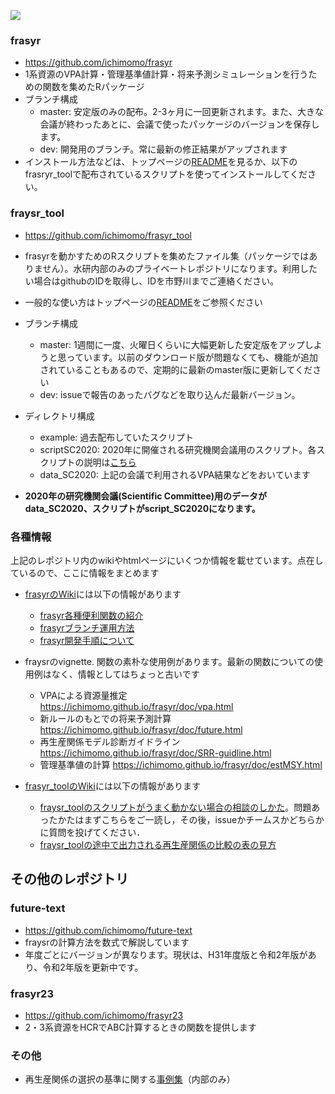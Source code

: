 ![](fit.png)

### frasyr 
   - https://github.com/ichimomo/frasyr
   - 1系資源のVPA計算・管理基準値計算・将来予測シミュレーションを行うための関数を集めたRパッケージ
   - ブランチ構成
      - master: 安定版のみの配布。2-3ヶ月に一回更新されます。また、大きな会議が終わったあとに、会議で使ったパッケージのバージョンを保存します。
	  - dev: 開発用のブランチ。常に最新の修正結果がアップされます
   - インストール方法などは、トップページの[README](https://github.com/ichimomo/frasyr/blob/master/README.md)を見るか、以下のfrasryr_toolで配布されているスクリプトを使ってインストールしてください。
	  
### fraysr_tool
   - https://github.com/ichimomo/frasyr_tool
   - frasyrを動かすためのRスクリプトを集めたファイル集（パッケージではありません）。水研内部のみのプライベートレポジトリになります。利用したい場合はgithubのIDを取得し、IDを市野川までご連絡ください。
   - 一般的な使い方はトップページの[README](https://github.com/ichimomo/frasyr_tool/blob/master/README.md)をご参照ください
   - ブランチ構成
      - master: 1週間に一度、火曜日くらいに大幅更新した安定版をアップしようと思っています。以前のダウンロード版が問題なくても、機能が追加されていることもあるので、定期的に最新のmaster版に更新してください
	  - dev: issueで報告のあったバグなどを取り込んだ最新バージョン。
   - ディレクトリ構成
      - example: 過去配布していたスクリプト
	  - scriptSC2020: 2020年に開催される研究機関会議用のスクリプト。各スクリプトの説明は[こちら](https://github.com/ichimomo/frasyr_tool/tree/master/script_SC2020#%E3%83%95%E3%82%A1%E3%82%A4%E3%83%AB%E3%81%AE%E8%AA%AC%E6%98%8E)
	  - data_SC2020: 上記の会議で利用されるVPA結果などをおいています

   - **2020年の研究機関会議(Scientific Committee)用のデータがdata_SC2020、スクリプトがscript_SC2020になります。**
	  
### 各種情報

上記のレポジトリ内のwikiやhtmlページにいくつか情報を載せています。点在しているので、ここに情報をまとめます
   - [frasyrのWiki](https://github.com/ichimomo/frasyr/wiki)には以下の情報があります
	  - [frasyr各種便利関数の紹介](https://github.com/ichimomo/frasyr/wiki/Cheat-Sheet)
      - [frasyrブランチ運用方法](https://github.com/ichimomo/frasyr/wiki/Branch-Operation-manual)
	  - [frasyr開発手順について](https://github.com/ichimomo/frasyr/wiki/Development-Policy)
   - fraysrのvignette. 関数の素朴な使用例があります。最新の関数についての使用例はなく、情報としてはちょっと古いです
      - VPAによる資源量推定　https://ichimomo.github.io/frasyr/doc/vpa.html
      - 新ルールのもとでの将来予測計算 https://ichimomo.github.io/frasyr/doc/future.html
      - 再生産関係モデル診断ガイドライン https://ichimomo.github.io/frasyr/doc/SRR-guidline.html
      - 管理基準値の計算 https://ichimomo.github.io/frasyr/doc/estMSY.html
	  
   - [frasyr_toolのWiki](https://github.com/ichimomo/frasyr_tool/wiki)には以下の情報があります
      - [fraysr_toolのスクリプトがうまく動かない場合の相談のしかた](https://github.com/ichimomo/frasyr_tool/wiki/%E3%83%90%E3%82%B0%E5%A0%B1%E5%91%8A%E3%83%BB%E3%82%A8%E3%83%A9%E3%83%BC%E7%9B%B8%E8%AB%87%E3%81%AE%E3%82%84%E3%82%8A%E3%81%8B%E3%81%9F)。問題あったかたはまずこちらをご一読し，その後，issueかチームスかどちらかに質問を投げてください．
      - [fraysr_toolの途中で出力される再生産関係の比較の表の見方](https://github.com/ichimomo/frasyr_tool/wiki/%E5%86%8D%E7%94%9F%E7%94%A3%E9%96%A2%E4%BF%82%E3%81%AE%E8%A1%A8%E3%81%AE%E8%A6%8B%E6%96%B9)
	
## その他のレポジトリ

### future-text 
   - https://github.com/ichimomo/future-text
   - fraysrの計算方法を数式で解説しています
   - 年度ごとにバージョンが異なります。現状は、H31年度版と令和2年版があり、令和2年版を更新中です。
   
### frasyr23
   - https://github.com/ichimomo/frasyr23
   - 2・3系資源をHCRでABC計算するときの関数を提供します
   
### その他
   - 再生産関係の選択の基準に関する[事例集](http://abchan.fra.go.jp/nc/htdocs/?action=cabinet_action_main_download&block_id=1543&room_id=765&cabinet_id=78&file_id=6204&upload_id=9747)（内部のみ） 

